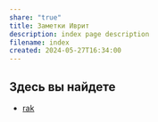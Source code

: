 ```yaml
---
share: "true"
title: Заметки Иврит
description: index page description
filename: index
created: 2024-05-27T16:34:00
---
```


## Здесь вы найдете

- [rak](./rak.md)

